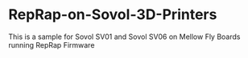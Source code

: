# RepRap-on-Sovol-3D-Printers

This is a sample for Sovol SV01 and Sovol SV06 on Mellow Fly Boards running RepRap Firmware
